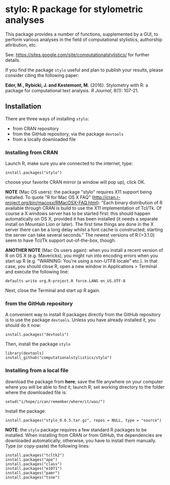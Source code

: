 # stylo: R package for stylometric analyses

This package provides a number of functions, supplemented by a GUI, to perform various
analyses in the field of computational stylistics, authorship attribution, etc.

See: https://sites.google.com/site/computationalstylistics/ for further details.

If you find the package `stylo` useful and plan to publish your results, please consider citing the following paper:

**Eder, M., Rybicki, J. and Kestemont, M.** (2016). Stylometry with R: a package for computational text analysis. _R Journal_, 8(1): 107-21.



## Installation

There are three ways of installing `stylo`:

* from CRAN repository
* from the GitHub repository, via the package `devtools`
* from a locally downloaded file

###  Installing from CRAN

Launch R, make sure you are connected to the internet, type: 

```
install.packages("stylo")
```

choose your favorite CRAN mirror (a window will pop up), click OK.

**NOTE** (Mac OS users): the package "stylo" requires X11 support being installed. To quote "R for Mac OS X FAQ" (http://cran.r-project.org/bin/macosx/RMacOSX-FAQ.html): "Each binary distribution of R available through CRAN is build to use the X11 implementation of Tcl/Tk. Of course a X windows server has to be started first: this should happen automatically on OS X, provided it has been installed (it needs a separate install on Mountain Lion or later). The first time things are done in the X server there can be a long delay whilst a font cache is constructed; starting the server can take several seconds." The newest versions of R (>3.1.0) seem to have Tcl/Tk support out-of-the-box, though.

**ANOTHER NOTE** (Mac Os users again): when you install a recent version of R on OS X (e.g. Mavericks), you might run into encoding errors when you start up R (e.g. "WARNING: You're using a non-UTF8 locale" etc.). In that case, you should close R, open a new window in Applications > Terminal and execute the following line:


```
defaults write org.R-project.R force.LANG en_US.UTF-8
```

Next, close the Terminal and start up R again.


### from the GitHub repository

A convenient way to install R packages directly from the GitHub repository is to use the package `devtools`. Unless you have already installed it, you should do it now:

```install.packages("devtools")```

Then, install the package `stylo`

```
library(devtools)
install_github("computationalstylistics/stylo")
```



### Installing from a local file

download the package from **here**; save the file anywhere on your computer where you will be able to find it; launch R; set working directory to the folder where the downloaded file is:

```
setwd("i/hope/i/can/remember/where/it/was/")
```

Install the package:

```
install.packages("stylo_0.6.5.tar.gz", repos = NULL, type = "source")
```

**NOTE**: the `stylo` package requires a few standard R packages to be installed. When installing from CRAN or from GitHub, the dependencies are downloaded automatically; otherwise, you have to install them manually. Type (or copy-paste) the following lines:

```
install.packages("tcltk2")
install.packages("ape")
install.packages("class")
install.packages("e1071")
install.packages("pamr")
install.packages("tsne")
```




